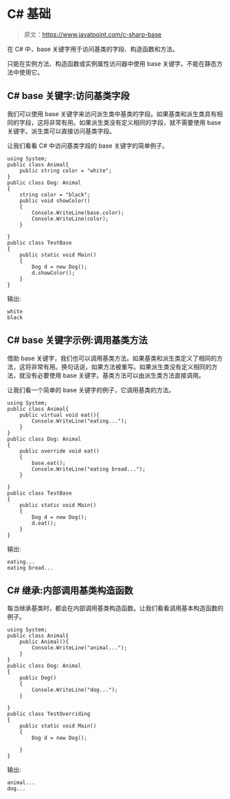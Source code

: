 # C# 基础

> 原文：<https://www.javatpoint.com/c-sharp-base>

在 C# 中，base 关键字用于访问基类的字段、构造函数和方法。

只能在实例方法、构造函数或实例属性访问器中使用 base 关键字。不能在静态方法中使用它。

## C# base 关键字:访问基类字段

我们可以使用 base 关键字来访问派生类中基类的字段。如果基类和派生类具有相同的字段，这将非常有用。如果派生类没有定义相同的字段，就不需要使用 base 关键字。派生类可以直接访问基类字段。

让我们看看 C# 中访问基类字段的 base 关键字的简单例子。

```
using System;
public class Animal{
    public string color = "white";
}
public class Dog: Animal
{
    string color = "black";
    public void showColor()
    {
        Console.WriteLine(base.color);
        Console.WriteLine(color);
    }

}
public class TestBase
{
    public static void Main()
    {
        Dog d = new Dog();
        d.showColor();
    }
}

```

输出:

```
white
black

```

## C# base 关键字示例:调用基类方法

借助 base 关键字，我们也可以调用基类方法。如果基类和派生类定义了相同的方法，这将非常有用。换句话说，如果方法被重写。如果派生类没有定义相同的方法，就没有必要使用 base 关键字。基类方法可以由派生类方法直接调用。

让我们看一个简单的 base 关键字的例子，它调用基类的方法。

```
using System;
public class Animal{
    public virtual void eat(){
        Console.WriteLine("eating...");
    }
}
public class Dog: Animal
{
    public override void eat()
    {
        base.eat();
        Console.WriteLine("eating bread...");
    }

}
public class TestBase
{
    public static void Main()
    {
        Dog d = new Dog();
        d.eat();
    }
}

```

输出:

```
eating...
eating bread...

```

## C# 继承:内部调用基类构造函数

每当继承基类时，都会在内部调用基类构造函数。让我们看看调用基本构造函数的例子。

```
using System;
public class Animal{
    public Animal(){
        Console.WriteLine("animal...");
    }
}
public class Dog: Animal
{
    public Dog()
    {
        Console.WriteLine("dog...");
    }

}
public class TestOverriding
{
    public static void Main()
    {
        Dog d = new Dog();

    }
}

```

输出:

```
animal...
dog...

```